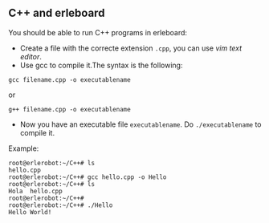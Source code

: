 ## C++ and erleboard

You should be able to run C++ programs in erleboard:
- Create a file with the correcte extension `.cpp`, you can use *vim text editor*.
-  Use gcc to compile it.The syntax is the following:
```
gcc filename.cpp -o executablename
```
or
```
g++ filename.cpp -o executablename
```
- Now you have an executable file `executablename`. Do `./executablename` to compile it.

Example:

```
root@erlerobot:~/C++# ls
hello.cpp
root@erlerobot:~/C++# gcc hello.cpp -o Hello
root@erlerobot:~/C++# ls
Hola  hello.cpp
root@erlerobot:~/C++#
root@erlerobot:~/C++# ./Hello
Hello World!
```
